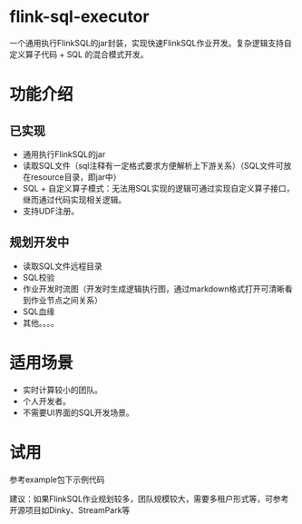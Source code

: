 # flink-sql-executor
一个通用执行FlinkSQL的jar封装，实现快速FlinkSQL作业开发。复杂逻辑支持自定义算子代码 + SQL 的混合模式开发。

# 功能介绍
## 已实现
- 通用执行FlinkSQL的jar
- 读取SQL文件（sql注释有一定格式要求方便解析上下游关系）（SQL文件可放在resource目录，即jar中）
- SQL + 自定义算子模式：无法用SQL实现的逻辑可通过实现自定义算子接口，继而通过代码实现相关逻辑。
- 支持UDF注册。
## 规划开发中
- 读取SQL文件远程目录
- SQL校验
- 作业开发时流图（开发时生成逻辑执行图，通过markdown格式打开可清晰看到作业节点之间关系）
- SQL血缘
- 其他。。。。

# 适用场景
- 实时计算较小的团队。
- 个人开发者。
- 不需要UI界面的SQL开发场景。

# 试用
参考example包下示例代码

建议：如果FlinkSQL作业规划较多，团队规模较大，需要多租户形式等，可参考开源项目如Dinky、StreamPark等